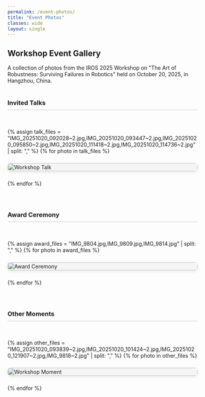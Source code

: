 ```yaml
---
permalink: /event-photos/
title: "Event Photos"
classes: wide
layout: single
---
```


## Workshop Event Gallery

A collection of photos from the IROS 2025 Workshop on "The Art of Robustness: Surviving Failures in Robotics" held on October 20, 2025, in Hangzhou, China.

### Invited Talks

<div class="photo-gallery">
  <div class="photo-grid">
    {% assign talk_files = "IMG_20251020_092028~2.jpg,IMG_20251020_093447~2.jpg,IMG_20251020_095850~2.jpg,IMG_20251020_111418~2.jpg,IMG_20251020_114736~2.jpg" | split: "," %}
    {% for photo in talk_files %}
      <div class="photo-item">
        <a href="/assets/images/talks/{{ photo }}" target="_blank">
          <img src="/assets/images/talks/{{ photo }}" alt="Workshop Talk" loading="lazy">
        </a>
      </div>
    {% endfor %}
  </div>
</div>

### Award Ceremony

<div class="photo-gallery">
  <div class="photo-grid">
    {% assign award_files = "IMG_9804.jpg,IMG_9809.jpg,IMG_9814.jpg" | split: "," %}
    {% for photo in award_files %}
      <div class="photo-item">
        <a href="/assets/images/awards/{{ photo }}" target="_blank">
          <img src="/assets/images/awards/{{ photo }}" alt="Award Ceremony" loading="lazy">
        </a>
      </div>
    {% endfor %}
  </div>
</div>

### Other Moments

<div class="photo-gallery">
  <div class="photo-grid">
    {% assign other_files = "IMG_20251020_093839~2.jpg,IMG_20251020_101424~2.jpg,IMG_20251020_121907~2.jpg,IMG_9818~2.jpg" | split: "," %}
    {% for photo in other_files %}
      <div class="photo-item">
        <a href="/assets/images/others/{{ photo }}" target="_blank">
          <img src="/assets/images/others/{{ photo }}" alt="Workshop Moment" loading="lazy">
        </a>
      </div>
    {% endfor %}
  </div>
</div>

<style>
.photo-gallery {
  margin: 2rem 0 3rem 0;
}

.photo-grid {
  display: grid;
  grid-template-columns: repeat(auto-fill, minmax(300px, 1fr));
  gap: 1.5rem;
  padding: 1rem 0;
}

.photo-item {
  position: relative;
  overflow: hidden;
  border-radius: 8px;
  box-shadow: 0 2px 8px rgba(0, 0, 0, 0.1);
  transition: transform 0.3s ease, box-shadow 0.3s ease;
  background-color: #f5f5f5;
}

.photo-item:hover {
  transform: translateY(-5px);
  box-shadow: 0 4px 16px rgba(0, 0, 0, 0.2);
}

.photo-item a {
  display: block;
  text-decoration: none;
}

.photo-item img {
  width: 100%;
  height: auto;
  display: block;
  transition: opacity 0.3s ease;
}

.photo-item:hover img {
  opacity: 0.9;
}

/* Zoom icon on hover */
.photo-item a::after {
  content: '🔍';
  position: absolute;
  top: 10px;
  right: 10px;
  background: rgba(255, 255, 255, 0.9);
  padding: 5px 10px;
  border-radius: 4px;
  opacity: 0;
  transition: opacity 0.3s ease;
  font-size: 1.2rem;
}

.photo-item:hover a::after {
  opacity: 1;
}

/* Section headings */
h3 {
  margin-top: 2.5rem;
  margin-bottom: 1rem;
  padding-bottom: 0.5rem;
  border-bottom: 2px solid #e0e0e0;
}

/* Responsive adjustments */
@media (max-width: 768px) {
  .photo-grid {
    grid-template-columns: repeat(auto-fill, minmax(200px, 1fr));
    gap: 1rem;
  }
}

@media (max-width: 480px) {
  .photo-grid {
    grid-template-columns: 1fr;
  }
}
</style>

